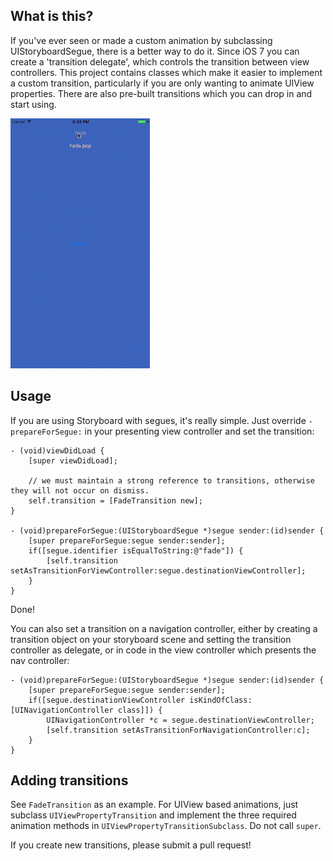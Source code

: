 ## What is this?

If you've ever seen or made a custom animation by subclassing UIStoryboardSegue, there is a better way to do it. Since iOS 7 you can create a 'transition delegate', which controls the transition between view controllers. This project contains classes which make it easier to implement a custom transition, particularly if you are only wanting to animate UIView properties. There are also pre-built transitions which you can drop in and start using.

![Transition demo](Demo.gif?raw=true)

## Usage

If you are using Storyboard with segues, it's really simple. Just override `-prepareForSegue:` in your presenting view controller and set the transition:

```
- (void)viewDidLoad {
    [super viewDidLoad];
    
    // we must maintain a strong reference to transitions, otherwise they will not occur on dismiss.
    self.transition = [FadeTransition new];
}

- (void)prepareForSegue:(UIStoryboardSegue *)segue sender:(id)sender {
    [super prepareForSegue:segue sender:sender];
    if([segue.identifier isEqualToString:@"fade"]) {
        [self.transition setAsTransitionForViewController:segue.destinationViewController];
    }
}
```

Done!

You can also set a transition on a navigation controller, either by creating a transition object on your storyboard scene and setting the transition controller as delegate, or in code in the view controller which presents the nav controller:

```
- (void)prepareForSegue:(UIStoryboardSegue *)segue sender:(id)sender {
    [super prepareForSegue:segue sender:sender];
    if([segue.destinationViewController isKindOfClass:[UINavigationController class]]) {
    	UINavigationController *c = segue.destinationViewController;
        [self.transition setAsTransitionForNavigationController:c];
    }
}
```

## Adding transitions

See `FadeTransition` as an example. For UIView based animations, just subclass `UIViewPropertyTransition` and implement the three required animation methods in `UIViewPropertyTransitionSubclass`. Do not call `super`.

If you create new transitions, please submit a pull request!

